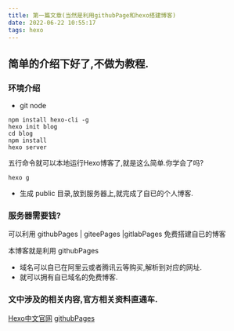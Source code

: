 ```yaml
---
title: 第一篇文章(当然是利用githubPage和hexo搭建博客)
date: 2022-06-22 10:55:17
tags: hexo
---
```


简单的介绍下好了,不做为教程.
---
### 环境介绍
 * git node 

```angular2html
npm install hexo-cli -g
hexo init blog
cd blog
npm install
hexo server
```

五行命令就可以本地运行Hexo博客了,就是这么简单.你学会了吗?

    hexo g 

- 生成 public 目录,放到服务器上,就完成了自已的个人博客.

### 服务器需要钱?
可以利用 githubPages | giteePages |gitlabPages
免费搭建自已的博客

本博客就是利用 githubPages
- 域名可以自已在阿里云或者腾讯云等购买,解析到对应的网址.
- 就可以拥有自已域名的免费博客.


### 文中涉及的相关内容,官方相关资料直通车.

[Hexo中文官网](https://hexo.io/zh-cn/index.html)
[githubPages](https://pages.github.com/)